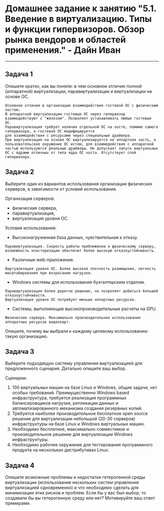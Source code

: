 
# Домашнее задание к занятию "5.1. Введение в виртуализацию. Типы и функции гипервизоров. Обзор рынка вендоров и областей применения." - Дайн Иван


---

## Задача 1

Опишите кратко, как вы поняли: в чем основное отличие полной (аппаратной) виртуализации, паравиртуализации и виртуализации на основе ОС.
```answer
Основное отличие в организации взаимодействия гостевой ОС с физическим хостом.
В аппаратной виртуализации гостевые ОС через гипервизор взаимодействуют c "железом". Позволяет устанавливать любые гостевые ОС.
Паравиртуализация требует наличия отдельной ОС на хосте, помимо самого гипервизора, а гостевая ОС модифицируется
для взаимодействия с ресурсами через специальные драйвера.
При виртуализация на основе ОС виртуализируется не аппартная часть, а пользовательское окружение ОС истем, для взаимодействия с аппаратной
частью используются реальные драйверы. Не допускает запуск виртуальных ОС с ядрами отличных от типа ядра ОС хоста. Отсутствует слой гипервизора.
```
## Задача 2

Выберите один из вариантов использования организации физических серверов, в зависимости от условий использования.

Организация серверов:
- физические сервера,
- паравиртуализация,
- виртуализация уровня ОС.

Условия использования:
- Высоконагруженная база данных, чувствительная к отказу.
```answer
Паравиртуализация. Скорость работы приближенна к физическому серверу, возможность кластеризации обеспечит более высокую отказоустойчивость.
```
- Различные web-приложения.
```answer
Виртуализация уровня ОС. Более высокая плотность размещения, легкость масштабирования при возрасании нагрузки.
```
- Windows системы для использования бухгалтерским отделом.
```answer
Паравиртуализация более дорогое решение, но позволяет добиться большей отказоустойчивости.
Виртуализация уровня ОС потребует меньше аппартных ресурсов.
```
- Системы, выполняющие высокопроизводительные расчеты на GPU.
```answer
Физические сервера. Максимально производительное использование аппаратных ресурсов видеокарт.
```

Опишите, почему вы выбрали к каждому целевому использованию такую организацию.

## Задача 3

Выберите подходящую систему управления виртуализацией для предложенного сценария. Детально опишите ваш выбор.

Сценарии:

1. 100 виртуальных машин на базе Linux и Windows, общие задачи, нет особых требований. Преимущественно Windows based инфраструктура, требуется реализация программных балансировщиков нагрузки, репликации данных и автоматизированного механизма создания резервных копий.
2. Требуется наиболее производительное бесплатное open source решение для виртуализации небольшой (20-30 серверов) инфраструктуры на базе Linux и Windows виртуальных машин.
3. Необходимо бесплатное, максимально совместимое и производительное решение для виртуализации Windows инфраструктуры.
4. Необходимо рабочее окружение для тестирования программного продукта на нескольких дистрибутивах Linux.

## Задача 4

Опишите возможные проблемы и недостатки гетерогенной среды виртуализации (использования нескольких систем управления виртуализацией одновременно) и что необходимо сделать для минимизации этих рисков и проблем. Если бы у вас был выбор, то создавали бы вы гетерогенную среду или нет? Мотивируйте ваш ответ примерами.
